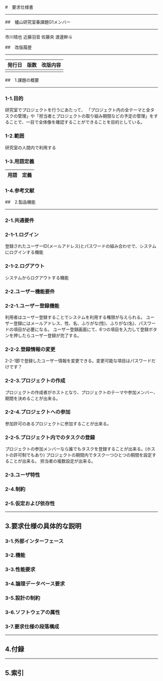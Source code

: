 #　要求仕様書
***
##　櫨山研究室春課題G1メンバー
***
市川晴也
近藤羽音
佐藤央
渡邊幹斗

##　改版履歴
***
|発行日|版数|改版内容|
|-------|----|------------------|
||||

##　1.課題の概要
***
### 1-1.目的
研究室でプロジェクトを行うにあたって、
「プロジェクト内の全テーマと全タスクの管理」や「担当者とプロジェクトの取り組み期間などの予定の管理」をすることで、一目で全体像を確認することができることを目的としている。
### 1-2.範囲
研究室の人間内で利用する
### 1-3.用語定義
|用語|定義|
|-------|---------------------------|
### 1-4.参考文献

##　2.製品機能
***
### 2-1.共通要件

### 2-1-1.ログイン
登録されたユーザーID(メールアドレス)とパスワードの組み合わせで、システムにログインする機能
### 2-1-2.ログアウト
システムからログアウトする機能
### 2-2.ユーザー機能要件

### 2-2-1.ユーザー登録機能
利用者はユーザー登録することでシステムを利用する権限が与えられる。
ユーザー登録にはメールアドレス、性、名、ふりがな(性)、ふりがな(名)、パスワードの項目が必要になる。
ユーザー登録画面にて、6つの項目を入力して登録ボタンを押したらユーザー登録が完了する。
### 2-2-2.登録情報の変更
2-2-1節で登録したユーザー情報を変更できる。変更可能な項目はパスワードだけです？
### 2-2-3.プロジェクトの作成
プロジェクトの作成者がホストとなり、プロジェクトのテーマや参加メンバー、期間を決めることが出来る。

### 2-2-4.プロジェクトへの参加
参加許可のあるプロジェクトに参加することが出来る。

### 2-2-5.プロジェクト内でのタスクの登録
プロジェクトの参加メンバーなら誰でもタスクを登録することが出来る。(ホストの許可制でもあり)
プロジェクトの期間内でタスク一つひとつの期間を設定することが出来る。
担当者の複数設定が出来る。
### 2-3.ユーザ特性

### 2-4.制約

### 2-5.仮定および依存性
---

## 3.要求仕様の具体的な説明

### 3-1.外部インターフェース

### 3-2.機能

### 3-3.性能要求

### 3-4.論理データベース要求

### 3-5.設計の制約

### 3-6.ソフトウェアの属性

### 3-7.要求仕様の段落構成

---

## 4.付録

---

## 5.索引
